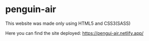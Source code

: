 # penguin-air

This website was made only using HTML5 and CSS3(SASS)

Here you can find the site deployed:
https://pengui-air.netlify.app/

